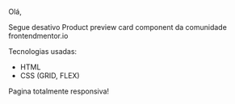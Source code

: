 Olá,

Segue desativo Product preview card component da comunidade frontendmentor.io

Tecnologias usadas:
 - HTML
 - CSS (GRID, FLEX)

 Pagina totalmente responsiva!